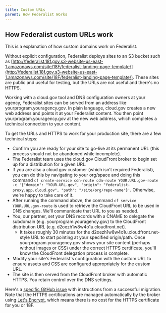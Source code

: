 ```yaml
---
title: Custom URLs
parent: How Federalist Works
---
```


## How Federalist custom URLs work

This is a explanation of how custom domains work on Federalist.

Without explicit configuration, Federalist deploys sites to an S3 bucket such as [http://federalist.18f.gov.s3-website-us-east-1.amazonaws.com/site/18F/federalist-landing-page-template/](http://federalist.18f.gov.s3-website-us-east-1.amazonaws.com/site/18F/federalist-landing-page-template/). These sites are public and useful for testing, but the URLs are not useful and there's no HTTPS.

Working with a cloud.gov tool and DNS configuration owners at your agency, Federalist sites can be served from an address like yourprogram.youragency.gov. In plain language, cloud.gov creates a new web address and points it at your Federalist content. You then point yourprogram.youragency.gov at the new web address, which completes a technical connection to your content.

To get the URLs and HTTPS to work for your production site, there are a few technical steps:

 - Confirm you are ready for your site to go-live at its permanent URL (this process should not be abandoned while incomplete).
 - The Federalist team uses the cloud.gov CloudFront broker to begin set up for a distribution for a given URL.
  - If you are also a cloud.gov customer (which isn't required Federalist), you can do this by navigating to your org/space and doing this command `cf create-service cdn-route cdn-route YOUR.URL.gov-route -c '{"domain": "YOUR.URL.gov", "origin": "federalist-proxy.app.cloud.gov", "path": "/site/org/repo-name"}'`. Otherwise, we're happy to take care of it.
 - After running the command above, the command `cf service YOUR.URL.gov-route` is used to retrieve the CloudFront URL to be used in DNS changes. We'll communicate that URL to you as needed.
 - You, our partner, set your DNS records with a CNAME to delegate the subdomain (e.g. yourprogram.youragency.gov) to the CloudFront distribution URL (e.g. d2oezh1w8w4o1u.cloudfront.net).
   - It takes roughly 30 minutes for the d2oezh1w8w4o1u.cloudfront.net-style URL to start pointing at your specified origin/path. Once yourprogram.youragency.gov shows your site content (perhaps without images or CSS) under the correct HTTPS certificate, you'll know the CloudFront delegation process is complete.
 - Modify your site's Federalist's configuration with the custom URL to ensure assets and CSS are configured appropriately for the custom URL.
 - The site is then served from the CloudFront broker with automatic HTTPS. You retain control over the DNS settings.

Here's a [specific GitHub issue](https://github.com/18F/federalist/issues/551#issuecomment-255841203) with instructions from a successful migration. Note that the HTTPS certifications are managed automatically by the broker using [Let's Encrypt](https://en.wikipedia.org/wiki/Let%27s_Encrypt), which means there is no cost for the HTTPS certificate for you or 18F.
